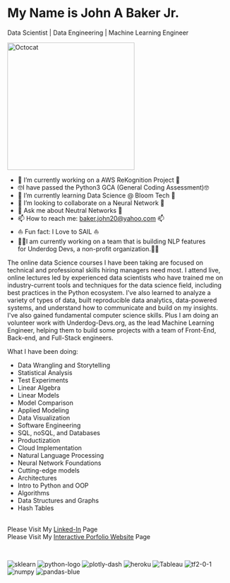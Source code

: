 # My Name is John A Baker Jr.
Data Scientist | Data Engineering | Machine Learning Engineer

<img width="288" alt="Octocat" src="https://user-images.githubusercontent.com/65743503/154575998-e8e2113b-972c-45df-9d22-0a4defa47b57.png">

- 🔭 I’m currently working on a AWS ReKognition Project 🔭
- 🤓I have passed the Python3 GCA (General Coding Assessment)🤓
- 🌱 I’m currently learning Data Science @ Bloom Tech 🌱<br>
- 👯 I’m looking to collaborate on a Neural Network 👯<br>
- 💬 Ask me about Neutral Networks 💬<br>
- 📫 How to reach me: baker.john20@yahoo.com 📫<br>
- ⛵️ Fun fact: I Love to SAIL ⛵️<br>
- 👨‍💻I am currently working on a team that is building NLP features<br/>for Underdog Devs, a non-profit organization.👨‍💻<br>

The  online data Science courses I have been taking are focused on technical and professional skills hiring managers need most. I attend live, online lectures led by experienced data scientists who have trained me on industry-current tools and techniques for the data science field, including best practices in the Python ecosystem.  I've also learned to analyze a variety of types of data, built reproducible data analytics, data-powered systems, and understand how to communicate and build on my insights. I've also gained fundamental computer science skills. Plus I am doing an volunteer work with Underdog-Devs.org, as the lead Machine Learning Engineer, helping them to build some projects with a team of Front-End, Back-end, and Full-Stack engineers. <br>

What I have been doing:<br>
- Data Wrangling and Storytelling<br>
- Statistical Analysis<br>
- Test Experiments<br>
- Linear Algebra<br>
- Linear Models<br>
- Model Comparison<br>
- Applied Modeling<br>
- Data Visualization<br>
- Software Engineering<br>
- SQL, noSQL, and Databases<br>
- Productization<br>
- Cloud Implementation<br>
- Natural Language Processing<br>
- Neural Network Foundations<br>
- Cutting-edge models<br>
- Architectures<br>
- Intro to Python and OOP<br>
- Algorithms<br>
- Data Structures and Graphs<br>
- Hash Tables<br><br>


Please Visit My [Linked-In](https://www.linkedin.com/in/john-a-baker-jr/) Page <br>
Please Visit My [Interactive Porfolio Website](https://www.johnabakerjr.link/) Page <br>

<br>

![sklearn](https://user-images.githubusercontent.com/65743503/154358870-726a271d-d16a-470a-a28e-97e91a5f2297.png)
![python-logo](https://user-images.githubusercontent.com/65743503/154163627-e7dcf348-7532-4f76-ab0c-3398107f950e.png)
![plotly-dash](https://user-images.githubusercontent.com/65743503/154356753-a0baf146-2c17-461d-a48c-bff9e6d5facf.jpeg)
![heroku](https://user-images.githubusercontent.com/65743503/154356734-37842bf7-9062-4392-aaae-8a59ada7f58f.png)
![Tableau](https://user-images.githubusercontent.com/65743503/154357188-1ba6b1bc-e11e-46e0-8759-01c187aa38ec.png)
![tf2-0-1](https://user-images.githubusercontent.com/65743503/154354813-1b1d8440-6a98-46da-8129-a0245a301805.png)
![numpy](https://user-images.githubusercontent.com/65743503/154358953-cb9008c4-fa86-4762-bcad-95ee2712fc06.png)
![pandas-blue](https://user-images.githubusercontent.com/65743503/154358961-7cfce846-f0d5-4369-9bac-f05a4c3371a2.jpeg)
